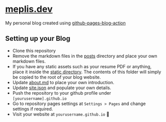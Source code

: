 # [meplis.dev](https://meplis.dev)
My personal blog created using [github-pages-blog-action](https://github.com/sengulhamza/github-pages-blog-action)

## Setting up your Blog

* Clone this repository
* Remove the markdown files in the [posts](https://github.com/sengulhamza/sengulhamza.github.io/tree/master/posts) directory and place your own markdown files.
* If you have any static assets such as your resume PDF or anything, place it inside the [static directory](https://github.com/sengulhamza/sengulhamza.github.io/tree/master/static). The contents of this folder will simply be copied to the root of your blog website.
* Update [about.md](https://github.com/sengulhamza/sengulhamza.github.io/blob/master/about.md) to place your own introduction.
* Update [site.json](https://github.com/sengulhamza/sengulhamza.github.io/blob/master/site.json) and populate your own details.
* Push the repository to your github profile under `[yourusername].github.io`
* Go to repository pages settings at `Settings > Pages` and change settings if required.
* Visit your website at `yourusername.github.io` 🎊
